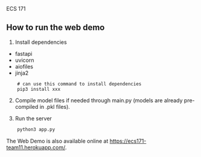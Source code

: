 ECS 171

## How to run the web demo

1. Install dependencies 
- fastapi
- uvicorn
- aiofiles
- jinja2

```
    # can use this command to install dependencies
    pip3 install xxx
```

2. Compile model files if needed through main.py (models are already pre-compiled in .pkl files).

3. Run the server
```python
    python3 app.py 
```

The Web Demo is also available online at https://ecs171-team11.herokuapp.com/.
